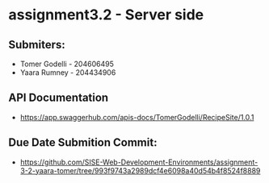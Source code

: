 # assignment3.2 - Server side

## Submiters: 
  * Tomer Godelli - 204606495
  * Yaara Rumney - 204434906

## API Documentation
  * https://app.swaggerhub.com/apis-docs/TomerGodelli/RecipeSite/1.0.1
  
## Due Date Submition Commit:
 * https://github.com/SISE-Web-Development-Environments/assignment-3-2-yaara-tomer/tree/993f9743a2989dcf4e6098a40d54b4f8524f8889
